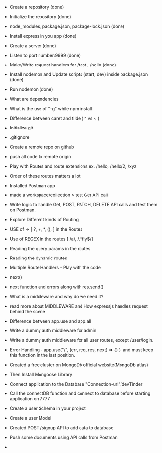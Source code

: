 - Create a repository (done)
- Initialize the repository (done)
- node_modules, package.json, package-lock.json (done)
- Install express in you app (done)
- Create a server (done)
- Listen to port number:9999 (done)
- Make/Write request handlers for /test , /hello (done)
- Install nodemon and Update scripts (start, dev) inside package.json (done)
- Run nodemon (done)
- What are dependencies
- What is the use of "-g" while npm install
- Difference between caret and tilde ( ^ vs ~ )

- Initialize git
- .gitignore
- Create a remote repo on github
- push all code to remote origin
- Play with Routes and route extensions ex. /hello, /hello/2, /xyz
- Order of these routes matters a lot.
- Installed Postman app
- made a workspace/collection > test Get API call
- Write logic to handle Get, POST, PATCH, DELETE API calls and test them on Postman.
- Explore Different kinds of Routing
- USE of => [ ?, +, *, (), ] in the Routes
- Use of REGEX in the routes [ /a/, /.*fly$/]
- Reading the query params in the routes
- Reading the dynamic routes

- Multiple Route Handlers - Play with the code
- next()
- next function and errors along with res.send()
- What is a middleware and why do we need it?
- read more about MIDDLEWARE and How expressjs handles request behind the scene
- Difference between app.use and app.all
- Write a dummy auth middleware for admin
- Write a dummy auth middleware for all user routes, except /user/login.
- Error Handling - app.use("/", (err, req, res, next) => {} ); and must keep this function in the last position.


- Created a free cluster on MongoDb official website(MongoDb atlas)
- Then Install Mongoose Library
- Connect application to the Database "Connection-url"/devTinder
- Call the connectDB function and connect to database before starting application on 7777
- Create a user Schema in your project
- Create a user Model
- Created POST /signup API to add data to database 
- Push some documents using API calls from Postman
- 